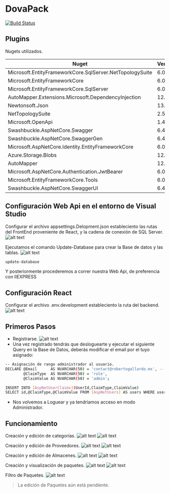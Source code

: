 # DovaPack

[![Build Status](https://travis-ci.org/joemccann/dillinger.svg?branch=master)](https://travis-ci.org/joemccann/dillinger)



## Plugins

Nugets utilizados.

| Nuget  | Versions |
| ------ | ------ |
Microsoft.EntityFrameworkCore.SqlServer.NetTopologySuite| 6.0.10  
Microsoft.EntityFrameworkCore                           |6.0.10  
Microsoft.EntityFrameworkCore.SqlServer                 |6.0.10  
AutoMapper.Extensions.Microsoft.DependencyInjection     |12.0.0  
Newtonsoft.Json                                         |13.0.1  
NetTopologySuite                                        |2.5.0   
Microsoft.OpenApi                                       |1.4.3   
Swashbuckle.AspNetCore.Swagger                          |6.4.0   
Swashbuckle.AspNetCore.SwaggerGen                       |6.4.0   
Microsoft.AspNetCore.Identity.EntityFrameworkCore       |6.0.10  
Azure.Storage.Blobs                                     |12.14.1 
AutoMapper                                              |12.0.0  
Microsoft.AspNetCore.Authentication.JwtBearer           |6.0.10  
Microsoft.EntityFrameworkCore.Tools                     |6.0.10  
Swashbuckle.AspNetCore.SwaggerUI                        |6.4.0   


## Configuración Web Api en el entorno de Visual Studio

Configurar el archivo appsettings.Delopment.json estableciento las rutas del FrontEnd proveniente de React, y 
la cadena de conexión de SQL Server.
![alt text](https://i.imgur.com/qCAQrWm.png)

Ejecutamos el comando Update-Database para crear la Base de datos y las tablas.
![alt text](https://i.imgur.com/ipKBVnz.png)

```sh
update-database
```
Y posteriormente procederemos a correr nuestra Web Api, de preferencia con IIEXPRESS

## Configuración React 

Configurar el archivo .env.development estableciento la ruta del backend.
![alt text](https://i.imgur.com/w3hIX81.png)



## Primeros Pasos

- Registrarse.
 ![alt text](https://i.imgur.com/i9GYq62.png)
- Una vez registrado tendrás que desloguearte y ejecutar el siguiente Query en la Base de Datos, deberás modificar el email por el tuyo asignado:
```sh
-- Asignación de rango administrador al usuario.
DECLARE @Email		AS NVARCHAR(50) = 'contact@robertogallardo.mx', -- Remplazar correo por tú registrado.
		@ClaimType	AS NVARCHAR(50) = 'role',
		@ClaimValue AS NVARCHAR(50) = 'admin';

INSERT INTO [AspNetUserClaims](UserId,ClaimType,ClaimValue)
SELECT id,@ClaimType,@ClaimValue FROM [AspNetUsers] AS users WHERE users.UserName = @Email

```
- Nos volvemos a Loguear y ya tendríamos acceso en modo Administrador.

## Funcionamiento
Creación y edición de categorías.
 ![alt text](https://i.imgur.com/kZqqZ6J.png)
 ![alt text](https://i.imgur.com/CvlAPlY.png)

Creación y edición de Proveedores.
 ![alt text](https://i.imgur.com/V5h5ugP.png)
 ![alt text](https://i.imgur.com/WaQZNLp.png)
 
 Creación y edición de Almacenes.
 ![alt text](https://i.imgur.com/GqxwIaB.png)
 ![alt text](https://i.imgur.com/HFwr9fX.png)

 Creación y visualización de paquetes.
 ![alt text](https://i.imgur.com/ERWm3JT.png)
 ![alt text](https://i.imgur.com/SdBiwnF.png)

 Filtro de Paquetes.
 ![alt text](https://i.imgur.com/ctSHER3.png)



> La edición de Paquetes aún está pendiente.




